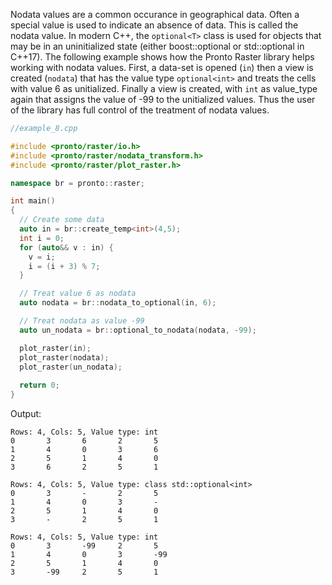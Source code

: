 Nodata values are a common occurance in geographical data. Often a special value is used to indicate an absence of data. This is called the nodata value. In modern C++, the `optional<T>` class is used for objects that may be in an uninitialized state (either boost::optional<T> or std::optional<T> in C++17). The following example shows how the Pronto Raster library helps working with nodata values. First, a data-set is opened (`in`) then a view is created (`nodata`) that has the value type `optional<int>` and treats the cells with value 6 as unitialized. Finally a view is created, with `int` as value_type again that assigns the value of -99 to the unitialized values. Thus the user of the library has full control of the treatment of nodata values. 
 
```cpp
//example_8.cpp

#include <pronto/raster/io.h>
#include <pronto/raster/nodata_transform.h>
#include <pronto/raster/plot_raster.h>

namespace br = pronto::raster;

int main()
{
  // Create some data
  auto in = br::create_temp<int>(4,5);
  int i = 0;
  for (auto&& v : in) {
    v = i;
    i = (i + 3) % 7;
  }

  // Treat value 6 as nodata
  auto nodata = br::nodata_to_optional(in, 6);

  // Treat nodata as value -99
  auto un_nodata = br::optional_to_nodata(nodata, -99);

  plot_raster(in);
  plot_raster(nodata);
  plot_raster(un_nodata);
  
  return 0;
}
```

Output: 
```
Rows: 4, Cols: 5, Value type: int
0       3       6       2       5
1       4       0       3       6
2       5       1       4       0
3       6       2       5       1

Rows: 4, Cols: 5, Value type: class std::optional<int>
0       3       -       2       5
1       4       0       3       -
2       5       1       4       0
3       -       2       5       1

Rows: 4, Cols: 5, Value type: int
0       3       -99     2       5
1       4       0       3       -99
2       5       1       4       0
3       -99     2       5       1
```